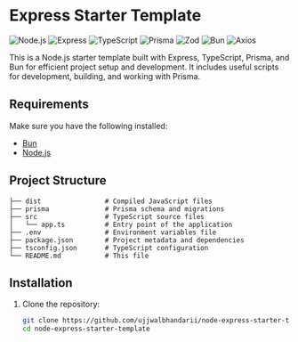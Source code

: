 # Express Starter Template

![Node.js](https://img.shields.io/badge/node-%3E%3D%2020.x-brightgreen)
![Express](https://img.shields.io/badge/express-%5E4.18.3-lightgrey)
![TypeScript](https://img.shields.io/badge/typescript-%5E5.6.2-blue)
![Prisma](https://img.shields.io/badge/prisma-%5E5.20.0-2D3748)
![Zod](https://img.shields.io/badge/zod-%5E3.22.2-00d3a9)
![Bun](https://img.shields.io/badge/bun-%5E1.0.0-orange)
![Axios](https://img.shields.io/badge/axios-%5E1.6.7-671ddf)

This is a Node.js starter template built with Express, TypeScript, Prisma, and Bun for efficient project setup and development. It includes useful scripts for development, building, and working with Prisma.

## Requirements

Make sure you have the following installed:

- [Bun](https://bun.sh/)
- [Node.js](https://nodejs.org/)

## Project Structure

```
├── dist                # Compiled JavaScript files
├── prisma              # Prisma schema and migrations
├── src                 # TypeScript source files
│   └── app.ts          # Entry point of the application
├── .env                # Environment variables file
├── package.json        # Project metadata and dependencies
├── tsconfig.json       # TypeScript configuration
└── README.md           # This file
```

## Installation

1. Clone the repository:

   ```bash
   git clone https://github.com/ujjwalbhandarii/node-express-starter-template
   cd node-express-starter-template
   ```
